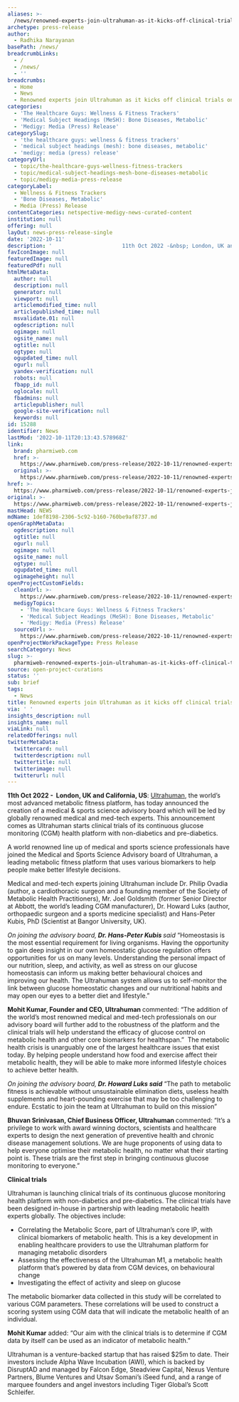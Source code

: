```yaml
---
aliases: >-
  /news/renowned-experts-join-ultrahuman-as-it-kicks-off-clinical-trials-on-glucose
archetype: press-release
author:
  - Radhika Narayanan
basePath: /news/
breadcrumbLinks:
  - /
  - /news/
  - ''
breadcrumbs:
  - Home
  - News
  - Renowned experts join Ultrahuman as it kicks off clinical trials on glucose
categories:
  - 'The Healthcare Guys: Wellness & Fitness Trackers'
  - 'Medical Subject Headings (MeSH): Bone Diseases, Metabolic'
  - 'Medigy: Media (Press) Release'
categorySlug:
  - 'the healthcare guys: wellness & fitness trackers'
  - 'medical subject headings (mesh): bone diseases, metabolic'
  - 'medigy: media (press) release'
categoryUrl:
  - topic/the-healthcare-guys-wellness-fitness-trackers
  - topic/medical-subject-headings-mesh-bone-diseases-metabolic
  - topic/medigy-media-press-release
categoryLabel:
  - Wellness & Fitness Trackers
  - 'Bone Diseases, Metabolic'
  - Media (Press) Release
contentCategories: netspective-medigy-news-curated-content
institution: null
offering: null
layOut: news-press-release-single
date: '2022-10-11'
description: '                      11th Oct 2022 -&nbsp; London, UK and California, US: Ultrahuman, the world’s most advanced metabolic fitness platform, has today announced the creation of a medical &amp; sports '
favIconImage: null
featuredImage: null
featuredPdf: null
htmlMetaData:
  author: null
  description: null
  generator: null
  viewport: null
  articlemodified_time: null
  articlepublished_time: null
  msvalidate.01: null
  ogdescription: null
  ogimage: null
  ogsite_name: null
  ogtitle: null
  ogtype: null
  ogupdated_time: null
  ogurl: null
  yandex-verification: null
  robots: null
  fbapp_id: null
  oglocale: null
  fbadmins: null
  articlepublisher: null
  google-site-verification: null
  keywords: null
id: 15288
identifier: News
lastMod: '2022-10-11T20:13:43.578968Z'
link:
  brand: pharmiweb.com
  href: >-
    https://www.pharmiweb.com/press-release/2022-10-11/renowned-experts-join-ultrahuman-as-it-kicks-off-clinical-trials-on-glucose
  original: >-
    https://www.pharmiweb.com/press-release/2022-10-11/renowned-experts-join-ultrahuman-as-it-kicks-off-clinical-trials-on-glucose
href: >-
  https://www.pharmiweb.com/press-release/2022-10-11/renowned-experts-join-ultrahuman-as-it-kicks-off-clinical-trials-on-glucose
original: >-
  https://www.pharmiweb.com/press-release/2022-10-11/renowned-experts-join-ultrahuman-as-it-kicks-off-clinical-trials-on-glucose
mastHead: NEWS
mdName: 1def8198-2306-5c92-b160-760be9af8737.md
openGraphMetaData:
  ogdescription: null
  ogtitle: null
  ogurl: null
  ogimage: null
  ogsite_name: null
  ogtype: null
  ogupdated_time: null
  ogimageheight: null
openProjectCustomFields:
  cleanUrl: >-
    https://www.pharmiweb.com/press-release/2022-10-11/renowned-experts-join-ultrahuman-as-it-kicks-off-clinical-trials-on-glucose
  medigyTopics:
    - 'The Healthcare Guys: Wellness & Fitness Trackers'
    - 'Medical Subject Headings (MeSH): Bone Diseases, Metabolic'
    - 'Medigy: Media (Press) Release'
  sourceUrl: >-
    https://www.pharmiweb.com/press-release/2022-10-11/renowned-experts-join-ultrahuman-as-it-kicks-off-clinical-trials-on-glucose
openProjectWorkPackageType: Press Release
searchCategory: News
slug: >-
  pharmiweb-renowned-experts-join-ultrahuman-as-it-kicks-off-clinical-trials-on-glucose
source: open-project-curations
status: ''
sub: brief
tags:
  - News
title: Renowned experts join Ultrahuman as it kicks off clinical trials on glucose
via: ' '
insights_description: null
insights_name: null
viaLink: null
relatedOfferings: null
twitterMetaData:
  twittercard: null
  twitterdescription: null
  twittertitle: null
  twitterimage: null
  twitterurl: null
---
```

<div id="readability-page-1" class="page"><div>         <div>             <p><strong>11th Oct 2022 -&nbsp; London, UK and California, US</strong>: <a href="https://www.ultrahuman.com/">Ultrahuman</a>, the world’s most advanced metabolic fitness platform, has today announced the creation of a medical &amp; sports science advisory board which will be led by globally renowned medical and med-tech experts. This announcement comes as Ultrahuman starts clinical trials of its continuous glucose monitoring (CGM) health platform with non-diabetics and pre-diabetics.&nbsp;</p> <p>A world renowned line up of medical and sports science professionals have joined the Medical and Sports Science Advisory board of Ultrahuman, a leading metabolic fitness platform that uses various biomarkers to help people make better lifestyle decisions.</p> <p>Medical and med-tech experts joining Ultrahuman include Dr. Philip Ovadia (author, a cardiothoracic surgeon and a founding member of the Society of Metabolic Health Practitioners), Mr. Joel Goldsmith (former Senior Director at Abbott, the world’s leading CGM manufacturer), Dr. Howard Luks (author, orthopaedic surgeon and a sports medicine specialist) and Hans-Peter Kubis, PhD (Scientist at Bangor University, UK).</p> <p><em>On joining the advisory board,<strong> Dr. Hans-Peter Kubis </strong>said </em>“Homeostasis is the most essential requirement for living organisms. Having the opportunity to gain deep insight in our own homeostatic glucose regulation offers opportunities for us on many levels. Understanding the personal impact of our nutrition, sleep, and activity, as well as stress on our glucose homeostasis can inform us making better behavioural choices and improving our health. The Ultrahuman system allows us to self-monitor the link between glucose homeostatic changes and our nutritional habits and may open our eyes to a better diet and lifestyle.”</p> <p><strong>Mohit Kumar, Founder and CEO, Ultrahuman </strong>commented: “The addition of the world’s most renowned medical and med-tech professionals on our advisory board will further add to the robustness of the platform and the clinical trials will help understand the efficacy of glucose control on metabolic health and other core biomarkers for healthspan.”&nbsp;&nbsp;The metabolic health crisis is unarguably one of the largest healthcare issues that exist today. By helping people understand how food and exercise affect their metabolic health, they will be able to make more informed lifestyle choices to achieve better health.&nbsp;</p> <p><em>On joining the advisory board,<strong> Dr. Howard Luks said</strong> </em>“The path to metabolic fitness is achievable without unsustainable elimination diets, useless health supplements and heart-pounding exercise that may be too challenging to endure. Ecstatic to join the team at Ultrahuman to build on this mission”&nbsp;</p> <p><strong>Bhuvan Srinivasan, Chief Business Officer, Ultrahuman </strong>commented: “It’s a privilege to work with award winning doctors, scientists and healthcare experts to design the next generation of preventive health and chronic disease management solutions. We are huge proponents of using data to help everyone optimise their metabolic health, no matter what their starting point is. These trials are the first step in bringing continuous glucose monitoring to everyone.”</p> <p><strong>Clinical trials</strong></p> <p>Ultrahuman is launching clinical trials of its continuous glucose monitoring health platform with non-diabetics and pre-diabetics. The clinical trials have been designed in-house in partnership with leading metabolic health experts globally. The objectives include:&nbsp;</p> <ul> <li>Correlating the Metabolic Score, part of Ultrahuman’s core IP, with clinical biomarkers of metabolic health. This is a key development in enabling healthcare providers to use the Ultrahuman platform for managing metabolic disorders</li> <li>Assessing the effectiveness of the Ultrahuman M1, a metabolic health platform that’s powered by data from CGM devices, on behavioural change</li> <li>Investigating the effect of activity and sleep on glucose</li> </ul> <p>The metabolic biomarker data collected in this study will be correlated to various CGM parameters. These correlations will be used to construct a scoring system using CGM data that will indicate the metabolic health of an individual.&nbsp;</p> <p><strong>Mohit Kumar</strong> added: “Our aim with the clinical trials is to determine if CGM data by itself can be used as an indicator of metabolic health.”</p> <p>Ultrahuman is a venture-backed startup that has raised $25m to date. Their investors include Alpha Wave Incubation (AWI), which is backed by DisruptAD and managed by Falcon Edge, Steadview Capital, Nexus Venture Partners, Blume Ventures and Utsav Somani’s iSeed fund, and a range of marquee founders and angel investors including Tiger Global’s Scott Schleifer.&nbsp;</p>         </div>     </div></div>